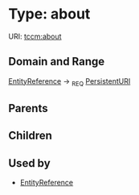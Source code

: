 
# Type: about




URI: [tccm:about](https://hotecosystem.org/tccmabout)


## Domain and Range

[EntityReference](EntityReference.md) ->  <sub>REQ</sub> [PersistentURI](types/PersistentURI.md)

## Parents


## Children


## Used by

 * [EntityReference](EntityReference.md)
